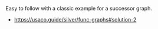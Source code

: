 Easy to follow with a classic example for a successor graph.
- https://usaco.guide/silver/func-graphs#solution-2
